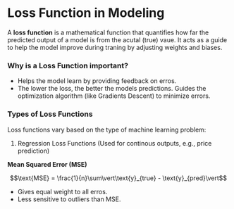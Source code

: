 # Loss Function in Modeling

A **loss function** is a mathematical function that quantifies how far the predicted output of a model is from the acutal (true) vaue. It acts as a guide to help the model improve during traning by adjusting weights and biases.

### Why is a Loss Function important?

- Helps the model learn by providing feedback on erros.
- The lower the loss, the better the models predictions.
Guides the optimization algorithm (like Gradients Descent) to minimize errors.

### Types of Loss Functions

Loss functions vary based on the type of machine learning problem:

1. Regression Loss Functions (Used for continous outputs, e.g., price prediction)

**Mean Squared Error (MSE)**

$$\text{MSE} = \frac{1}{n}\sum\vert\text{y}_{true} - \text{y}_{pred}\vert$$

- Gives equal weight to all erros.
- Less sensitive to outliers than MSE.